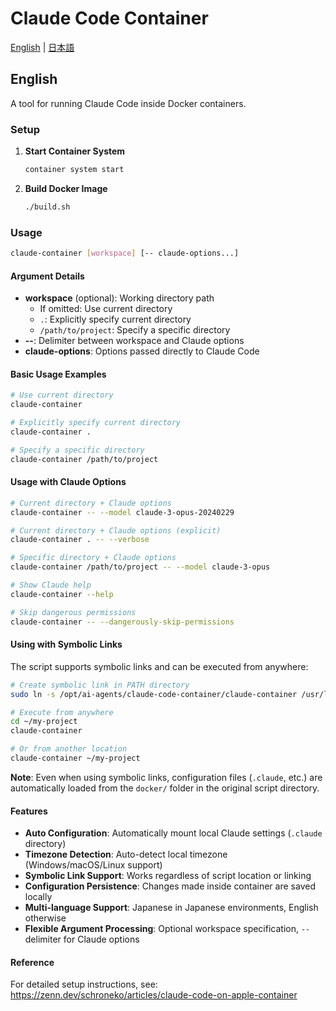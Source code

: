 # Claude Code Container

[English](#english) | [日本語](README_ja.md)

## English

A tool for running Claude Code inside Docker containers.

### Setup

1. **Start Container System**
   ```bash
   container system start
   ```

2. **Build Docker Image**
   ```bash
   ./build.sh
   ```

### Usage

```bash
claude-container [workspace] [-- claude-options...]
```

#### Argument Details

- **workspace** (optional): Working directory path
  - If omitted: Use current directory
  - `.`: Explicitly specify current directory
  - `/path/to/project`: Specify a specific directory
- **--**: Delimiter between workspace and Claude options
- **claude-options**: Options passed directly to Claude Code

#### Basic Usage Examples

```bash
# Use current directory
claude-container

# Explicitly specify current directory
claude-container .

# Specify a specific directory
claude-container /path/to/project
```

#### Usage with Claude Options

```bash
# Current directory + Claude options
claude-container -- --model claude-3-opus-20240229

# Current directory + Claude options (explicit)
claude-container . -- --verbose

# Specific directory + Claude options
claude-container /path/to/project -- --model claude-3-opus

# Show Claude help
claude-container --help

# Skip dangerous permissions
claude-container -- --dangerously-skip-permissions
```

#### Using with Symbolic Links

The script supports symbolic links and can be executed from anywhere:

```bash
# Create symbolic link in PATH directory
sudo ln -s /opt/ai-agents/claude-code-container/claude-container /usr/local/bin/claude-container

# Execute from anywhere
cd ~/my-project
claude-container

# Or from another location
claude-container ~/my-project
```

**Note**: Even when using symbolic links, configuration files (`.claude`, etc.) are automatically loaded from the `docker/` folder in the original script directory.

#### Features

- **Auto Configuration**: Automatically mount local Claude settings (`.claude` directory)
- **Timezone Detection**: Auto-detect local timezone (Windows/macOS/Linux support)
- **Symbolic Link Support**: Works regardless of script location or linking
- **Configuration Persistence**: Changes made inside container are saved locally
- **Multi-language Support**: Japanese in Japanese environments, English otherwise
- **Flexible Argument Processing**: Optional workspace specification, `--` delimiter for Claude options

#### Reference

For detailed setup instructions, see:
https://zenn.dev/schroneko/articles/claude-code-on-apple-container
